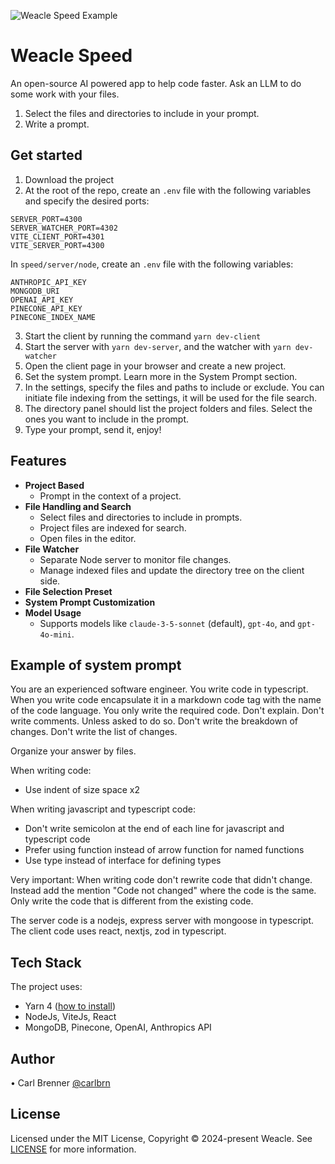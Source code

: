 ![Weacle Speed Example](https://weacle.nyc3.cdn.digitaloceanspaces.com/static/github/weacle-speed-example-2-1500x921.webp)

# Weacle Speed

An open-source AI powered app to help code faster.
Ask an LLM to do some work with your files. 

1. Select the files and directories to include in your prompt.
2. Write a prompt.

## Get started

1. Download the project
2. At the root of the repo, create an `.env` file with the following variables and specify the desired ports:
```
SERVER_PORT=4300
SERVER_WATCHER_PORT=4302
VITE_CLIENT_PORT=4301
VITE_SERVER_PORT=4300
```
In `speed/server/node`, create an `.env` file with the following variables:
```
ANTHROPIC_API_KEY
MONGODB_URI
OPENAI_API_KEY
PINECONE_API_KEY
PINECONE_INDEX_NAME
```
3. Start the client by running the command `yarn dev-client`
4. Start the server with `yarn dev-server`, and the watcher with `yarn dev-watcher`
5. Open the client page in your browser and create a new project.
6. Set the system prompt. Learn more in the System Prompt section.
7. In the settings, specify the files and paths to include or exclude. You can initiate file indexing from the settings, it will be used for the file search.
8. The directory panel should list the project folders and files. Select the ones you want to include in the prompt.
9. Type your prompt, send it, enjoy!

## Features
- **Project Based**
   - Prompt in the context of a project.
- **File Handling and Search**
   - Select files and directories to include in prompts.
   - Project files are indexed for search.
   - Open files in the editor.
- **File Watcher**
   - Separate Node server to monitor file changes.
   - Manage indexed files and update the directory tree on the client side.
- **File Selection Preset**
- **System Prompt Customization**
- **Model Usage**
   - Supports models like `claude-3-5-sonnet` (default), `gpt-4o`, and `gpt-4o-mini`.

## Example of system prompt
You are an experienced software engineer. You write code in typescript.
When you write code encapsulate it in a markdown code tag with the name of the code language.
You only write the required code. Don't explain. Don't write comments. Unless asked to do so.
Don't write the breakdown of changes.
Don't write the list of changes.

Organize your answer by files.

When writing code:
- Use indent of size space x2

When writing javascript and typescript code:
- Don't write semicolon at the end of each line for javascript and typescript code
- Prefer using function instead of arrow function for named functions
- Use type instead of interface for defining types

Very important: When writing code don't rewrite code that didn't change. Instead add the mention "Code not changed" where the code is the same.
Only write the code that is different from the existing code.

The server code is a nodejs, express server with mongoose in typescript.
The client code uses react, nextjs, zod in typescript.

## Tech Stack
The project uses:
- Yarn 4 ([how to install](https://yarnpkg.com/getting-started/install))
- NodeJs, ViteJs, React
- MongoDB, Pinecone, OpenAI, Anthropics API

## Author
• Carl Brenner [@carlbrn](https://github.com/carlbrn)

## License
Licensed under the MIT License, Copyright © 2024-present Weacle.
See  [LICENSE](https://github.com/AtWeacle/speed?tab=MIT-1-ov-file) for more information.

